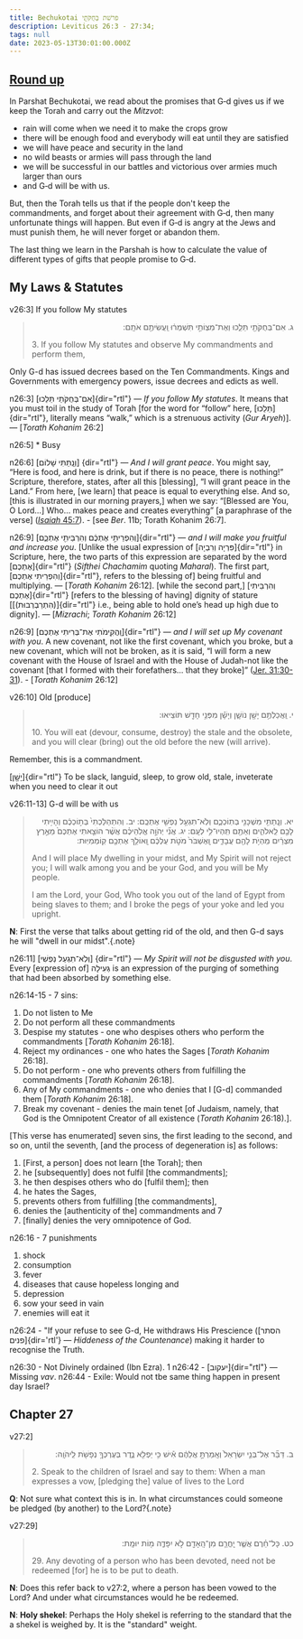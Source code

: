 ```yaml
---
title: Bechukotai פרשׁת בְּחֻקֹּתַ֖י
description: Leviticus 26:3 - 27:34; 
tags: null
date: 2023-05-13T30:01:00.000Z
---
```


## <a href="https://www.chabad.org/parshah/article_cdo/aid/383052/jewish/Behar-Bechukotai-Roundup.htm" alt="Round up">Round up</a>

In Parshat Bechukotai, we read about the promises that G‑d gives us if we keep the Torah and carry out the _Mitzvot_:

- rain will come when we need it to make the crops grow
- there will be enough food and everybody will eat until they are satisfied
- we will have peace and security in the land
- no wild beasts or armies will pass through the land
- we will be successful in our battles and victorious over armies much larger than ours
- and G‑d will be with us.

But, then the Torah tells us that if the people don't keep the commandments, and forget about their agreement with G‑d, then many unfortunate things will happen. But even if G‑d is angry at the Jews and must punish them, he will never forget or abandon them.

The last thing we learn in the Parshah is how to calculate the value of different types of gifts that people promise to G‑d.

## My Laws & Statutes

v26:3] If you follow My statutes
<blockquote>
<p dir="rtl">
ג. אִם־בְּחֻקֹּתַ֖י תֵּלֵ֑כוּ וְאֶת־מִצְו‍ֹתַ֣י תִּשְׁמְר֔וּ וַֽעֲשִׂיתֶ֖ם אֹתָֽם:
</p>
  <p>
3. If you follow My statutes and observe My commandments and perform them,
  </p>
</blockquote>

Only G-d has issued decrees based on the Ten Commandments. Kings and Governments with emergency powers, issue decrees and edicts as well.

n26:3] [אִם־בְּחֻקֹּתַי תֵּלֵכוּ]{dir="rtl"} &mdash; _If you follow My statutes_. It means that you must toil in the study of Torah [for the word for “follow” here, [תֵּלֵכוּ]{dir="rtl"}, literally means “walk,” which is a strenuous activity (_Gur Aryeh_)]. — [_Torath Kohanim_ 26:2]

n26:5] * Busy

n26:6] [וְנָֽתַתִּי שָׁלוֹם] {dir="rtl"} &mdash; _And I will grant peace_. You might say, “Here is food, and here is drink, but if there is no peace, there is nothing!” Scripture, therefore, states, after all this [blessing], “I will grant peace in the Land.” From here, [we learn] that peace is equal to everything else. And so, [this is illustrated in our morning prayers,] when we say: “[Blessed are You, O Lord…] Who… makes peace and creates everything” [a paraphrase of the verse] ([_Isaiah_ 45:7](https://www.chabad.org/15976#v7)). - [see _Ber_. 11b; Torath Kohanim 26:7].

n26:9] [וְהִפְרֵיתִ֣י אֶתְכֶ֔ם וְהִרְבֵּיתִ֖י אֶתְכֶ֑ם]{dir="rtl"} &mdash; _and I will make you fruitful and increase you_. [Unlike the usual expression of [פִּרְיָה וְרִבְיָה]{dir="rtl"} in Scripture, here, the two parts of this expression are separated by the word [אֶתְכֶם]{dir="rtl"} (_Sifthei Chachamim_ quoting _Maharal_). The first part, [וְהִפְרֵיתִי אֶתְכֶם]{dir="rtl"}, refers to the blessing of] being fruitful and multiplying. — [_Torath Kohanim_ 26:12].  [while the second
part,] [וְהִרְבֵּיתִי אֶתְכֶם]{dir="rtl"} [refers to the blessing of having] dignity of stature [[(הִתְרַבְרְבוּת)]{dir="rtl"} i.e., being able to hold one’s head up high due to dignity]. — [_Mizrachi_; _Torath Kohanim_ 26:12]

n26:9] [וַֽהֲקִֽימֹתִי אֶת־בְּרִיתִי אֶתְכֶם]{dir="rtl"} &mdash; _and I will set up My covenant with you_. A new covenant, not like the first covenant, which you broke, but a new covenant, which will not be broken, as it is said, “I will form a new covenant with the House of Israel and with the House of Judah-not like the covenant [that I formed with their forefathers… that they broke]” ([Jer. 31:30-31](https://www.chabad.org/16028#v30)). - [_Torath Kohanim_ 26:12]

v26:10] Old [produce]

<blockquote>
<p dir="rtl">
י. וַֽאֲכַלְתֶּ֥ם יָשָׁ֖ן נוֹשָׁ֑ן וְיָשָׁ֕ן מִפְּנֵ֥י חָדָ֖שׁ תּוֹצִֽיאוּ:
</p>
  <p>
10. You will eat (devour, consume, destroy) the stale and the obsolete, and you will clear (bring) out the old before the new (will arrive).
  </p>
</blockquote>

Remember, this is a commandment.

[יָשָׁ֖ן]{dir="rtl"} To be slack, languid, sleep, to grow old, stale, inveterate when you need to clear it out

v26:11-13] G-d will be with us

<blockquote>
<p dir="rtl">
יא. וְנָֽתַתִּ֥י מִשְׁכָּנִ֖י בְּתֽוֹכְכֶ֑ם וְלֹֽא־תִגְעַ֥ל נַפְשִׁ֖י אֶתְכֶֽם:
יב. וְהִתְהַלַּכְתִּי֙ בְּת֣וֹכְכֶ֔ם וְהָיִ֥יתִי לָכֶ֖ם לֵֽאלֹהִ֑ים וְאַתֶּ֖ם תִּֽהְיוּ־לִ֥י לְעָֽם:
יג. אֲנִ֞י יְהֹוָ֣ה אֱלֹֽהֵיכֶ֗ם אֲשֶׁ֨ר הוֹצֵ֤אתִי אֶתְכֶם֙ מֵאֶ֣רֶץ מִצְרַ֔יִם מִֽהְיֹ֥ת לָהֶ֖ם עֲבָדִ֑ים וָֽאֶשְׁבֹּר֙ מֹטֹ֣ת עֻלְּכֶ֔ם וָֽאוֹלֵ֥ךְ אֶתְכֶ֖ם קֽוֹמְמִיּֽוּת:
</p>
  <p>
And I will place My dwelling in your midst, and My Spirit will not reject you; I will walk among you and be your God, and you will be My people.
</p><p>
I am the Lord, your God, Who took you out of the land of Egypt from being slaves to them; and I broke the pegs of your yoke and led you upright.
  </p>
</blockquote>

**N**: First the verse that talks about getting rid of the old, and then G-d says he will "dwell in our midst".{.note}

n26:11] [וְלֹֽא־תִגְעַל נַפְשִׁי] {dir="rtl"} &mdash; _My Spirit will not be disgusted with you_. Every [expression of] גְּעִילָה is an expression of the purging of something that had been absorbed by something else.

n26:14-15 - 7 sins:

1. Do not listen to Me
2. Do not perform all these commandments
3. Despise my statutes - one who despises others who perform the commandments [_Torath Kohanim_ 26:18].
4. Reject my ordinances - one who hates the Sages [_Torath Kohanim_ 26:18].
5. Do not perform - one who prevents others from fulfilling the commandments [_Torath Kohanim_ 26:18].
6. Any of My commandments - one who denies that I [G-d] commanded them [_Torath Kohanim_ 26:18].
7. Break my covenant - denies the main tenet [of Judaism, namely, that God is the Omnipotent Creator of all existence (_Torath Kohanim_ 26:18).].
  
[This verse has enumerated] seven sins, the first leading to the second, and so on, until the seventh, [and the process of degeneration is] as follows:

1. [First, a person] does not learn [the Torah]; then
2. he [subsequently] does not fulfil [the commandments];
3. he then despises others who do [fulfil them]; then
4. he hates the Sages,
5. prevents others from fulfilling [the commandments],
6. denies the [authenticity of the] commandments and 7
7. [finally] denies the very omnipotence of God.

n26:16 - 7 punishments

1. shock
2. consumption
3. fever
4. diseases that cause hopeless longing and
5. depression
6. sow your seed in vain
7. enemies will eat it

n26:24 - "If your refuse to see G-d, He withdraws His Prescience ([הסתר פנים]{dir='rtl'} &mdash; _Hiddeness of the Countenance_) making it harder to recognise the Truth.

n26:30 - Not Divinely ordained (Ibn Ezra).
1
n26:42 - [יעקוב]{dir="rtl"} &mdash; Missing _vav_.
n26:44 - Exile: Would not tbe same thing happen in present day Israel?

## Chapter 27

v27:2]

<blockquote>
<p dir="rtl">
ב. דַּבֵּ֞ר אֶל־בְּנֵ֤י יִשְׂרָאֵל֙ וְאָֽמַרְתָּ֣ אֲלֵהֶ֔ם אִ֕ישׁ כִּ֥י יַפְלִ֖א נֶ֑דֶר בְּעֶרְכְּךָ֥ נְפָשֹׁ֖ת לַֽיהֹוָֽה:
</p>
  <p>
2. Speak to the children of Israel and say to them: When a man expresses a vow, [pledging the] value of lives to the Lord
  </p>
</blockquote>

**Q**: Not sure what context this is in. In what circumstances could someone be pledged (by another) to the Lord?{.note}

v27:29]

<blockquote>
<p dir="rtl">
כט. כָּל־חֵ֗רֶם אֲשֶׁ֧ר יָֽחֳרַ֛ם מִן־הָֽאָדָ֖ם לֹ֣א יִפָּדֶ֑ה מ֖וֹת יוּמָֽת:
</p>
  <p>
29. Any devoting of a person who has been devoted, need not be redeemed [for] he is to be put to death.
  </p>
</blockquote>

**N**: Does this refer back to v27:2, where a person has been vowed to the Lord? And under what circumstances would he be redeemed.

**N**: **Holy shekel**: Perhaps the Holy shekel is referring to the standard that the a shekel is weighed by. It is the "standard" weight.
